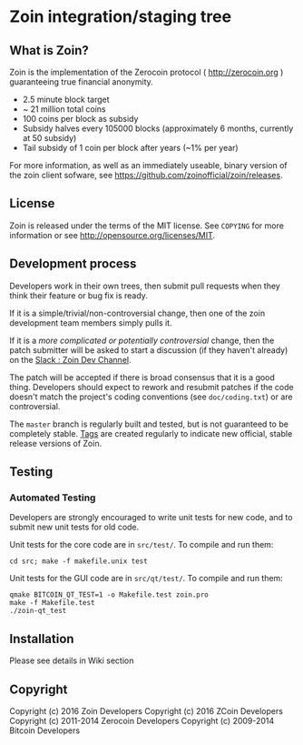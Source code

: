 Zoin integration/staging tree
=============================

What is Zoin?
-------------

Zoin is the implementation of the Zerocoin protocol ( http://zerocoin.org ) guaranteeing true financial anonymity.

 - 2.5 minute block target
 - ~ 21 million total coins
 - 100 coins per block as subsidy
 - Subsidy halves every 105000 blocks (approximately 6 months, currently at 50 subsidy)
 - Tail subsidy of 1 coin per block after years (~1% per year)

For more information, as well as an immediately useable, binary version of
the zoin client sofware, see https://github.com/zoinofficial/zoin/releases.

License
-------

Zoin is released under the terms of the MIT license. See `COPYING` for more
information or see http://opensource.org/licenses/MIT.

Development process
-------------------

Developers work in their own trees, then submit pull requests when they think
their feature or bug fix is ready.

If it is a simple/trivial/non-controversial change, then one of the zoin
development team members simply pulls it.

If it is a *more complicated or potentially controversial* change, then the patch
submitter will be asked to start a discussion (if they haven't already) on the
[Slack : Zoin Dev Channel](https://zoin.slack.com/messages/dev/).

The patch will be accepted if there is broad consensus that it is a good thing.
Developers should expect to rework and resubmit patches if the code doesn't
match the project's coding conventions (see `doc/coding.txt`) or are
controversial.

The `master` branch is regularly built and tested, but is not guaranteed to be
completely stable. [Tags](https://github.com/zoin/zoin/tags) are created
regularly to indicate new official, stable release versions of Zoin.

Testing
-------

### Automated Testing

Developers are strongly encouraged to write unit tests for new code, and to
submit new unit tests for old code.

Unit tests for the core code are in `src/test/`. To compile and run them:

    cd src; make -f makefile.unix test

Unit tests for the GUI code are in `src/qt/test/`. To compile and run them:

    qmake BITCOIN_QT_TEST=1 -o Makefile.test zoin.pro
    make -f Makefile.test
    ./zoin-qt_test

Installation
------------

Please see details in Wiki section

Copyright
---------

Copyright (c) 2016 Zoin Developers
Copyright (c) 2016 ZCoin Developers
Copyright (c) 2011-2014 Zerocoin Developers
Copyright (c) 2009-2014 Bitcoin Developers
